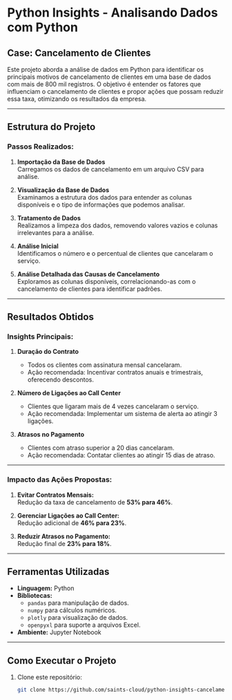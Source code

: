 # Python Insights - Analisando Dados com Python

## Case: Cancelamento de Clientes

Este projeto aborda a análise de dados em Python para identificar os principais motivos de cancelamento de clientes em uma base de dados com mais de 800 mil registros. O objetivo é entender os fatores que influenciam o cancelamento de clientes e propor ações que possam reduzir essa taxa, otimizando os resultados da empresa.

---

## Estrutura do Projeto

### Passos Realizados:
1. **Importação da Base de Dados**  
   Carregamos os dados de cancelamento em um arquivo CSV para análise.

2. **Visualização da Base de Dados**  
   Examinamos a estrutura dos dados para entender as colunas disponíveis e o tipo de informações que podemos analisar.

3. **Tratamento de Dados**  
   Realizamos a limpeza dos dados, removendo valores vazios e colunas irrelevantes para a análise.

4. **Análise Inicial**  
   Identificamos o número e o percentual de clientes que cancelaram o serviço.

5. **Análise Detalhada das Causas de Cancelamento**  
   Exploramos as colunas disponíveis, correlacionando-as com o cancelamento de clientes para identificar padrões.

---

## Resultados Obtidos

### Insights Principais:
1. **Duração do Contrato**  
   - Todos os clientes com assinatura mensal cancelaram.  
   - Ação recomendada: Incentivar contratos anuais e trimestrais, oferecendo descontos.

2. **Número de Ligações ao Call Center**  
   - Clientes que ligaram mais de 4 vezes cancelaram o serviço.  
   - Ação recomendada: Implementar um sistema de alerta ao atingir 3 ligações.

3. **Atrasos no Pagamento**  
   - Clientes com atraso superior a 20 dias cancelaram.  
   - Ação recomendada: Contatar clientes ao atingir 15 dias de atraso.

---

### Impacto das Ações Propostas:
1. **Evitar Contratos Mensais:**  
   Redução da taxa de cancelamento de **53% para 46%**.

2. **Gerenciar Ligações ao Call Center:**  
   Redução adicional de **46% para 23%**.

3. **Reduzir Atrasos no Pagamento:**  
   Redução final de **23% para 18%**.

---

## Ferramentas Utilizadas

- **Linguagem:** Python  
- **Bibliotecas:**
  - `pandas` para manipulação de dados.
  - `numpy` para cálculos numéricos.
  - `plotly` para visualização de dados.
  - `openpyxl` para suporte a arquivos Excel.
- **Ambiente:** Jupyter Notebook

---

## Como Executar o Projeto

1. Clone este repositório:
   ```bash
   git clone https://github.com/saints-cloud/python-insights-cancelamento-clientes.git
